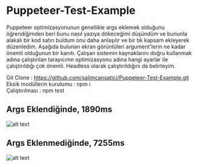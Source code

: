 # Puppeteer-Test-Example
Puppeteer optimizasyonunun genellikle args eklemek olduğunu öğrendiğimden beri bunu nasıl yazıya dökeceğimi düşündüm ve bununla alakalı bir kod satırı buldum onu daha anlaşılır ve bir tık kapsam ekleyerek düzenledim. Aşağıda bulunan ekran görüntüleri argument'lerin ne kadar önemli olduğunun bir kanıtı. Çalışan sistemin kaynaklarını doğru kullanmak adına çalıştırılan tarayıcının optimizasyonu adına hangi ayarlar ile çalıştırıldığı çok önemli. Headless olarak çalıştırıldığını da belirteyim.

Git Clone : https://github.com/salimcansatici/Puppeteer-Test-Example.git <br>
Eksik modüllerin kurulumu : npm i<br>
Çalıştırılması : npm test


## Args Eklendiğinde, 1890ms


![alt text](https://i.imgyukle.com/2020/07/27/S2zNwo.png "Title")


## Args Eklenmediğinde, 7255ms
![alt text](https://i.imgyukle.com/2020/07/27/S2zuMp.png)



